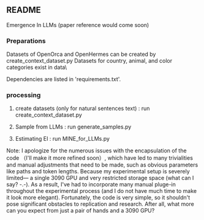 
## README
Emergence In LLMs (paper reference would come soon)
### Preparations
Datasets of OpenOrca and OpenHermes can be created by create_context_dataset.py 
Datasets for country, animal, and color categories exist in data\ 

Dependencies are listed in 'requirements.txt'.


### processing 
1. create datasets (only for natural sentences text) :
    run create_context_dataset.py 

2. Sample from LLMs :
    run generate_samples.py 

3. Estimating EI :
    run MINE_for_LLMs.py 

Note: I apologize for the numerous issues with the encapsulation of the code （I'll make it more refined soon）, which have led to many trivialities and manual adjustments that need to be made, such as obvious parameters like paths and token lengths. Because my experimental setup is severely limited— a single 3090 GPU and very restricted storage space (what can I say? -.-). As a result, I've had to incorporate many manual pluge-in throughout the experimental process (and I do not have much time to make it look more elegant). Fortunately, the code is very simple, so it shouldn't pose significant obstacles to replication and research. After all, what more can you expect from just a pair of hands and a 3090 GPU?
